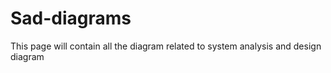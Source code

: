# Sad-diagrams
This page will contain all the diagram related to  system analysis and design diagram
